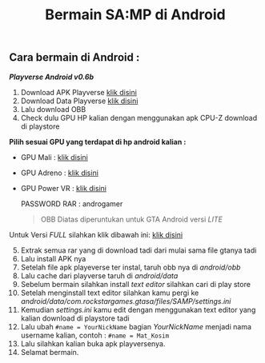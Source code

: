 ﻿---
id: bermain-samp-android
title: Bermain SA:MP di Android
custom_edit_url: https://github.com/play-verse/docs/edit/master/bermain-samp-android.md
description: Cara bermain SA:MP Playverse Virtual Roleplay Indonesia di Android
keywords:
  - samp
  - samp indo
  - samp roleplay
  - gta
  - san andreas multiplayer
image: https://i.ibb.co/RgTHBQs/Untitled.png
---

## Cara bermain di Android :

***Playverse Android v0.6b***

1. Download APK Playverse [klik disini](https://drive.google.com/file/d/1V5zpZ2FIXIKuFwWI37XXaN6YIjz-Ki9n/view)
2. Download Data Playverse [klik disini](https://drive.google.com/file/d/1rNQ5me8u61ZEb1CIhks1I52w8BA6d5oE/view)
3. Lalu download OBB
4. Check dulu GPU HP kalian dengan menggunakan apk CPU-Z download di playstore

**Pilih sesuai GPU yang terdapat di hp android kalian :**
 
- GPU Mali : [klik disini](https://drive.google.com/file/d/1P1VGA40JL5HYwDmcLkG4UqyYL--59Fwn/view ) 
- GPU Adreno : [klik disini](https://drive.google.com/file/d/1CF-d_hii0dUywZFNZaj5whWYK3uaF0Qd/view ) 
- GPU Power VR : [klik disini](https://drive.google.com/file/d/1c_PTsgWHPH5iwXQl-FFWqXnfJHvqFvmk/view ) 

  PASSWORD RAR : androgamer 

  > OBB Diatas diperuntukan untuk GTA Android versi *LITE*

Untuk Versi *FULL* silahkan klik dibawah ini: [klik disini](https://drive.google.com/open?id=1D77mOzlcHSAHCH_RzIftQ0nU0Kb_L4wY ) 

5. Extrak semua rar yang di download tadi dari mulai sama file gtanya tadi 
6. Lalu install APK nya 
7. Setelah file apk playeverse ter instal, taruh obb nya di *android/obb*
8. Lalu cache dari playverse taruh di *android/data*
9. Sebelum bermain silahkan install *text editor* silahkan cari di play store
10. Setelah menginstall text editor silahkan kamu pergi ke *android/data/com.rockstargames.gtasa/files/SAMP/settings.ini*
11. Kemudian *settings.ini* kamu edit dengan menggunakan text editor yang kalian download di playstore tadi
12. Lalu ubah `#name = YourNickName` bagian *YourNickName* menjadi nama username kalian, contoh : `#name = Mat_Kosim`
13. Lalu silahkan kalian buka apk playversenya.
14. Selamat bermain.
